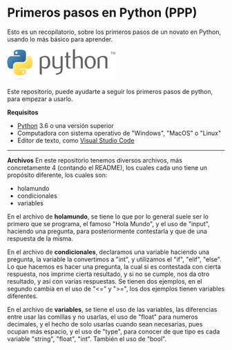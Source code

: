# Primeros pasos en Python (PPP)
Esto es un recopilatorio, sobre los primeros pasos de un novato en Python, usando lo más básico para aprender.

![Python logo](https://github.com/DagonNR/Primeros-pasos-Python/blob/main/imagenes/Python-logo.png)

Este repositorio, puede ayudarte a seguir los primeros pasos de python, para empezar a usarlo.

**Requisitos**
- [Python](https://www.python.org) 3.6 o una versión superior
- Computadora con sistema operativo de "Windows", "MacOS" o "Linux"
- Editor de texto, como [Visual Studio Code](https://code.visualstudio.com) 

--------------------------

**Archivos**
En este repositorio tenemos diversos archivos, más concretamente 4 (contando el README), los cuales cada uno tiene un propósito diferente, los cuales son:

- holamundo
- condicionales
- variables

En el archivo de **holamundo**, se tiene lo que por lo general suele ser lo primero que se programa, el famoso "Hola Mundo", y el uso de "input", haciendo una pregunta, para posteriormente contestarla y que de una respuesta de la misma.

En el archivo de **condicionales**, declaramos una variable haciendo una pregunta, la variable la convertimos a "int", y utilizamos el "if", "elif", "else". Lo que hacemos es hacer una pregunta, la cual si es contestada con cierta respuesta, nos imprime cierta resultado, y si no se cumple, nos da otro resultado, y así con varias respuestas. Se tienen dos ejemplos, en el segundo cambia en el uso de "<=" y ">=", los dos ejemplos tienen variables diferentes.

En el archivo de **variables**, se tiene el uso de las variables, las diferencias entre usar las comillas y no usarlas, el uso de "float" para numeros decimales, y el hecho de solo usarlas cuando sean necesarias, pues ocupan más espacio, y el uso de "type", para conocer de que tipo es cada variable "string", "float", "int". También el uso de "bool".
